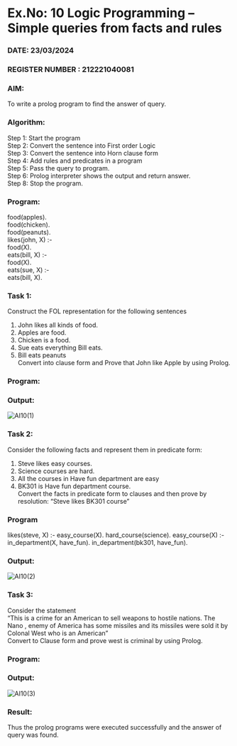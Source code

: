 # Ex.No: 10  Logic Programming –  Simple queries from facts and rules
### DATE: 23/03/2024                                                                            
### REGISTER NUMBER : 212221040081
### AIM: 
To write a prolog program to find the answer of query. 
###  Algorithm:
 Step 1: Start the program <br> 
 Step 2: Convert the sentence into First order Logic  <br> 
 Step 3:  Convert the sentence into Horn clause form  <br> 
 Step 4: Add rules and predicates in a program   <br> 
 Step 5:  Pass the query to program. <br> 
 Step 6: Prolog interpreter shows the output and return answer. <br> 
 Step 8:  Stop the program.
### Program:
food(apples).<br>
food(chicken).<br>
food(peanuts).<br>
likes(john, X) :-<br>
food(X).<br>
eats(bill, X) :-<br>
food(X).<br>
eats(sue, X) :-<br>
eats(bill, X).<br>
### Task 1:
Construct the FOL representation for the following sentences <br> 
1.	John likes all kinds of food.  <br> 
2.	Apples are food.  <br> 
3.	Chicken is a food.  <br> 
4.	Sue eats everything Bill eats. <br> 
5.	 Bill eats peanuts  <br> 
   Convert into clause form and Prove that John like Apple by using Prolog. <br> 
### Program:


### Output:
![AI10(1)](https://github.com/keerthanaa10/AI_Lab_2023-24/assets/132996371/6244f803-7499-4602-ba20-6d6e056d7813)

### Task 2:
Consider the following facts and represent them in predicate form: <br>              
1.	Steve likes easy courses. <br> 
2.	Science courses are hard. <br> 
3. All the courses in Have fun department are easy <br> 
4. BK301 is Have fun department course.<br> 
Convert the facts in predicate form to clauses and then prove by resolution: “Steve likes BK301 course”<br> 

### Program
likes(steve, X) :-
easy_course(X).
hard_course(science).
easy_course(X) :-
in_department(X, have_fun).
in_department(bk301, have_fun).



### Output:
![AI10(2)](https://github.com/keerthanaa10/AI_Lab_2023-24/assets/132996371/f3c37703-3e8b-4575-87a9-e0eb72ff8906)

### Task 3:
Consider the statement <br> 
“This is a crime for an American to sell weapons to hostile nations. The Nano , enemy of America has some missiles and its missiles were sold it by Colonal West who is an American” <br> 
Convert to Clause form and prove west is criminal by using Prolog.<br> 
### Program:


### Output:
![AI10(3)](https://github.com/keerthanaa10/AI_Lab_2023-24/assets/132996371/c84a753f-2d8a-40f7-9edc-626a472fb3f2)

### Result:
Thus the prolog programs were executed successfully and the answer of query was found.
